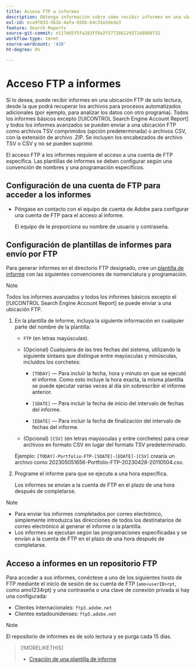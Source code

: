 ```yaml
---
title: Acceso FTP a informes
description: Obtenga información sobre cómo recibir informes en una ubicación FTP de solo lectura.
exl-id: eca9f033-5b1b-4afa-926b-b4c31e2dede3
feature: Search Reports
source-git-commit: e517dd5f5fa283ff8a2f57728612937148889732
workflow-type: tm+mt
source-wordcount: '428'
ht-degree: 0%

---
```


# Acceso FTP a informes

Si lo desea, puede recibir informes en una ubicación FTP de solo lectura, desde la que podrá recuperar los archivos para procesos automatizados adicionales (por ejemplo, para analizar los datos con otro programa). Todos los informes básicos excepto [!UICONTROL Search Engine Account Report] y todos los informes avanzados se pueden enviar a una ubicación FTP como archivos TSV comprimidos (opción predeterminada) o archivos CSV, con la extensión de archivo .ZIP. Se incluyen los encabezados de archivo TSV o CSV y no se pueden suprimir.

El acceso FTP a los informes requiere el acceso a una cuenta de FTP específica. Las plantillas de informes se deben configurar según una convención de nombres y una programación específicos.

## Configuración de una cuenta de FTP para acceder a los informes

* Póngase en contacto con el equipo de cuenta de Adobe para configurar una cuenta de FTP para el acceso al informe.

  El equipo de le proporciona su nombre de usuario y contraseña.

## Configuración de plantillas de informes para envío por FTP

Para generar informes en el directorio FTP designado, cree un [plantilla de informe](templates/template-create.md) con las siguientes convenciones de nomenclatura y programación.

>[!NOTE]
>
>Todos los informes avanzados y todos los informes básicos excepto el [!UICONTROL Search Engine Account Report] se puede enviar a una ubicación FTP.

1. En la plantilla de informe, incluya la siguiente información en cualquier parte del nombre de la plantilla:

   * `FTP` (en letras mayúsculas).

   * (Opcional) Cualquiera de las tres fechas del sistema, utilizando la siguiente sintaxis que distingue entre mayúsculas y minúsculas, incluidos los corchetes:

      * `[TODAY]` — Para incluir la fecha, hora y minuto en que se ejecutó el informe. Como esto incluye la hora exacta, la misma plantilla se puede ejecutar varias veces al día sin sobrescribir el informe anterior.

      * `[SDATE]` — Para incluir la fecha de inicio del intervalo de fechas del informe.

      * `[EDATE]` — Para incluir la fecha de finalización del intervalo de fechas del informe.

   * (Opcional) `[CSV]` (en letras mayúsculas y entre corchetes) para crear archivos en formato CSV en lugar del formato TSV predeterminado.

   Ejemplo: `[TODAY]-Portfolio-FTP-[SDATE]-[EDATE]-[CSV]` crearía un archivo como 202305051656-Portfolio-FTP-20230428-20110504.csv.

1. Programe el informe para que se ejecute a una hora específica.

   Los informes se envían a la cuenta de FTP en el plazo de una hora después de completarse.

>[!NOTE]
>
>* Para enviar los informes completados por correo electrónico, simplemente introduzca las direcciones de todos los destinatarios de correo electrónico al generar el informe o la plantilla.
>* Los informes se ejecutan según las programaciones especificadas y se envían a la cuenta de FTP en el plazo de una hora después de completarse.

## Acceso a informes en un repositorio FTP

Para acceder a sus informes, conéctese a uno de los siguientes hosts de FTP mediante el inicio de sesión de su cuenta de FTP (`amo<userID>rpt`, como amo1234rpt) y una contraseña o una clave de conexión privada si hay una configurada:

* Clientes internacionales: `ftp3.adobe.net`
* Clientes estadounidenses: `ftp5.adobe.net`

>[!NOTE]
>
>El repositorio de informes es de solo lectura y se purga cada 15 días.


>[!MORELIKETHIS]
>
>* [Creación de una plantilla de informe](/help/search-social-commerce/reports/automation/templates/template-create.md)
